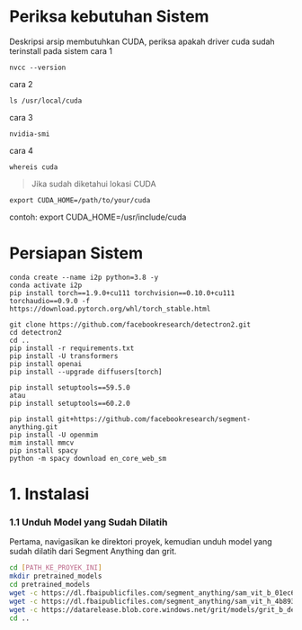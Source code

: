 # Periksa kebutuhan Sistem 
Deskripsi arsip membutuhkan CUDA, periksa apakah driver cuda sudah terinstall pada sistem 
cara 1
```
nvcc --version
```
cara 2
```
ls /usr/local/cuda
```
cara 3
```
nvidia-smi
```
cara 4
```
whereis cuda
```
> Jika sudah diketahui lokasi CUDA
```
export CUDA_HOME=/path/to/your/cuda
```
contoh: 
export CUDA_HOME=/usr/include/cuda

# Persiapan Sistem  
```
conda create --name i2p python=3.8 -y  
conda activate i2p   
pip install torch==1.9.0+cu111 torchvision==0.10.0+cu111 torchaudio==0.9.0 -f https://download.pytorch.org/whl/torch_stable.html  

git clone https://github.com/facebookresearch/detectron2.git  
cd detectron2  
cd ..
pip install -r requirements.txt  
pip install -U transformers  
pip install openai  
pip install --upgrade diffusers[torch]  

pip install setuptools==59.5.0
atau
pip install setuptools==60.2.0

pip install git+https://github.com/facebookresearch/segment-anything.git  
pip install -U openmim  
mim install mmcv  
pip install spacy  
python -m spacy download en_core_web_sm  
```

# 1. Instalasi

### 1.1 Unduh Model yang Sudah Dilatih
Pertama, navigasikan ke direktori proyek, kemudian unduh model yang sudah dilatih dari Segment Anything dan grit.

```bash
cd [PATH_KE_PROYEK_INI]
mkdir pretrained_models
cd pretrained_models
wget -c https://dl.fbaipublicfiles.com/segment_anything/sam_vit_b_01ec64.pth
wget -c https://dl.fbaipublicfiles.com/segment_anything/sam_vit_h_4b8939.pth
wget -c https://datarelease.blob.core.windows.net/grit/models/grit_b_densecap_objectdet.pth
cd ..
```
